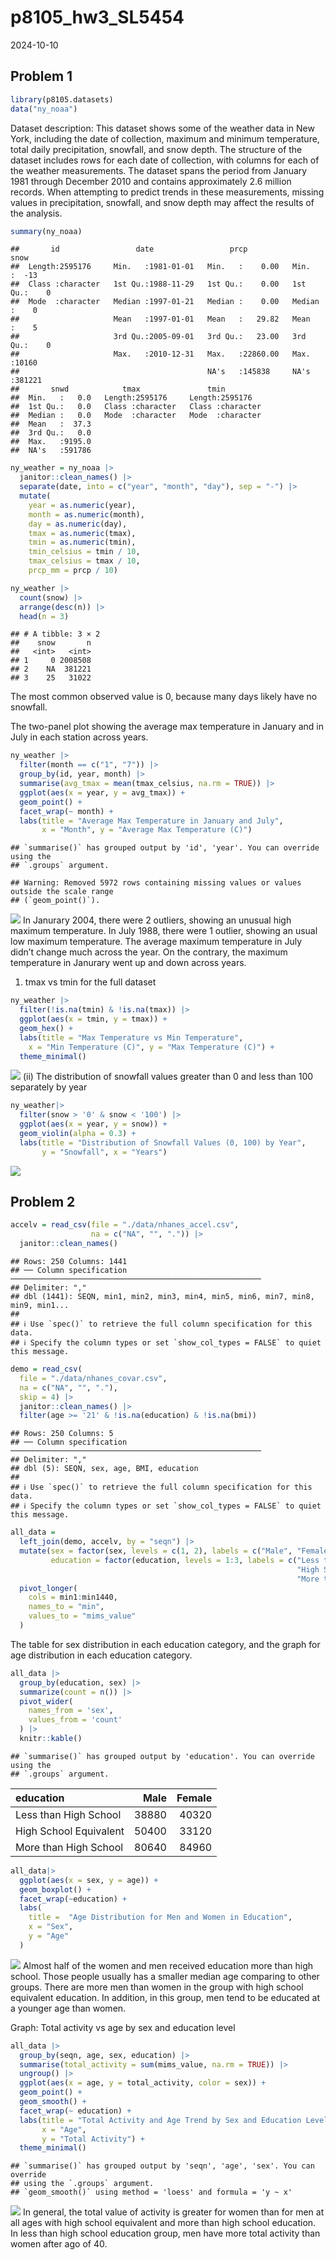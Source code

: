 p8105_hw3_SL5454
================
2024-10-10

## Problem 1

``` r
library(p8105.datasets)
data("ny_noaa")
```

Dataset description: This dataset shows some of the weather data in New
York, including the date of collection, maximum and minimum temperature,
total daily precipitation, snowfall, and snow depth. The structure of
the dataset includes rows for each date of collection, with columns for
each of the weather measurements. The dataset spans the period from
January 1981 through December 2010 and contains approximately 2.6
million records. When attempting to predict trends in these
measurements, missing values in precipitation, snowfall, and snow depth
may affect the results of the analysis.

``` r
summary(ny_noaa)
```

    ##       id                 date                 prcp               snow       
    ##  Length:2595176     Min.   :1981-01-01   Min.   :    0.00   Min.   :  -13   
    ##  Class :character   1st Qu.:1988-11-29   1st Qu.:    0.00   1st Qu.:    0   
    ##  Mode  :character   Median :1997-01-21   Median :    0.00   Median :    0   
    ##                     Mean   :1997-01-01   Mean   :   29.82   Mean   :    5   
    ##                     3rd Qu.:2005-09-01   3rd Qu.:   23.00   3rd Qu.:    0   
    ##                     Max.   :2010-12-31   Max.   :22860.00   Max.   :10160   
    ##                                          NA's   :145838     NA's   :381221  
    ##       snwd            tmax               tmin          
    ##  Min.   :   0.0   Length:2595176     Length:2595176    
    ##  1st Qu.:   0.0   Class :character   Class :character  
    ##  Median :   0.0   Mode  :character   Mode  :character  
    ##  Mean   :  37.3                                        
    ##  3rd Qu.:   0.0                                        
    ##  Max.   :9195.0                                        
    ##  NA's   :591786

``` r
ny_weather = ny_noaa |>
  janitor::clean_names() |>
  separate(date, into = c("year", "month", "day"), sep = "-") |>
  mutate(
    year = as.numeric(year),
    month = as.numeric(month),
    day = as.numeric(day),
    tmax = as.numeric(tmax),
    tmin = as.numeric(tmin),
    tmin_celsius = tmin / 10,
    tmax_celsius = tmax / 10,
    prcp_mm = prcp / 10)

ny_weather |>
  count(snow) |>
  arrange(desc(n)) |>
  head(n = 3)
```

    ## # A tibble: 3 × 2
    ##    snow       n
    ##   <int>   <int>
    ## 1     0 2008508
    ## 2    NA  381221
    ## 3    25   31022

The most common observed value is 0, because many days likely have no
snowfall.

The two-panel plot showing the average max temperature in January and in
July in each station across years.

``` r
ny_weather |>
  filter(month == c("1", "7")) |>
  group_by(id, year, month) |>
  summarise(avg_tmax = mean(tmax_celsius, na.rm = TRUE)) |>
  ggplot(aes(x = year, y = avg_tmax)) +
  geom_point() +
  facet_wrap(~ month) +
  labs(title = "Average Max Temperature in January and July",
       x = "Month", y = "Average Max Temperature (C)") 
```

    ## `summarise()` has grouped output by 'id', 'year'. You can override using the
    ## `.groups` argument.

    ## Warning: Removed 5972 rows containing missing values or values outside the scale range
    ## (`geom_point()`).

![](p8105_hw3_SL5454_files/figure-gfm/unnamed-chunk-3-1.png)<!-- --> In
Janurary 2004, there were 2 outliers, showing an unusual high maximum
temperature. In July 1988, there were 1 outlier, showing an usual low
maximum temperature. The average maximum temperature in July didn’t
change much across the year. On the contrary, the maximum temperature in
Janurary went up and down across years.

1)  tmax vs tmin for the full dataset

``` r
ny_weather |>
  filter(!is.na(tmin) & !is.na(tmax)) |>
  ggplot(aes(x = tmin, y = tmax)) +
  geom_hex() +
  labs(title = "Max Temperature vs Min Temperature",
    x = "Min Temperature (C)", y = "Max Temperature (C)") +
  theme_minimal()
```

![](p8105_hw3_SL5454_files/figure-gfm/unnamed-chunk-4-1.png)<!-- -->
(ii) The distribution of snowfall values greater than 0 and less than
100 separately by year

``` r
ny_weather|>
  filter(snow > '0' & snow < '100') |>
  ggplot(aes(x = year, y = snow)) + 
  geom_violin(alpha = 0.3) +
  labs(title = "Distribution of Snowfall Values (0, 100) by Year",
       y = "Snowfall", x = "Years") 
```

![](p8105_hw3_SL5454_files/figure-gfm/unnamed-chunk-5-1.png)<!-- -->

## Problem 2

``` r
accelv = read_csv(file = "./data/nhanes_accel.csv",
                  na = c("NA", "", ".")) |>
  janitor::clean_names()
```

    ## Rows: 250 Columns: 1441
    ## ── Column specification ────────────────────────────────────────────────────────
    ## Delimiter: ","
    ## dbl (1441): SEQN, min1, min2, min3, min4, min5, min6, min7, min8, min9, min1...
    ## 
    ## ℹ Use `spec()` to retrieve the full column specification for this data.
    ## ℹ Specify the column types or set `show_col_types = FALSE` to quiet this message.

``` r
demo = read_csv(
  file = "./data/nhanes_covar.csv",
  na = c("NA", "", "."), 
  skip = 4) |>
  janitor::clean_names() |>
  filter(age >= '21' & !is.na(education) & !is.na(bmi))
```

    ## Rows: 250 Columns: 5
    ## ── Column specification ────────────────────────────────────────────────────────
    ## Delimiter: ","
    ## dbl (5): SEQN, sex, age, BMI, education
    ## 
    ## ℹ Use `spec()` to retrieve the full column specification for this data.
    ## ℹ Specify the column types or set `show_col_types = FALSE` to quiet this message.

``` r
all_data = 
  left_join(demo, accelv, by = "seqn") |>
  mutate(sex = factor(sex, levels = c(1, 2), labels = c("Male", "Female")),
         education = factor(education, levels = 1:3, labels = c("Less than High School", 
                                                                "High School Equivalent", 
                                                                "More than High School"))) |>
  pivot_longer(
    cols = min1:min1440,
    names_to = "min",
    values_to = "mims_value"
  ) 
```

The table for sex distribution in each education category, and the graph
for age distribution in each education category.

``` r
all_data |>
  group_by(education, sex) |>
  summarize(count = n()) |>
  pivot_wider(
    names_from = 'sex',
    values_from = 'count'
  ) |>
  knitr::kable()
```

    ## `summarise()` has grouped output by 'education'. You can override using the
    ## `.groups` argument.

| education              |  Male | Female |
|:-----------------------|------:|-------:|
| Less than High School  | 38880 |  40320 |
| High School Equivalent | 50400 |  33120 |
| More than High School  | 80640 |  84960 |

``` r
all_data|>
  ggplot(aes(x = sex, y = age)) +
  geom_boxplot() +
  facet_wrap(~education) +
  labs(
    title =  "Age Distribution for Men and Women in Education",
    x = "Sex",
    y = "Age"
  )
```

![](p8105_hw3_SL5454_files/figure-gfm/unnamed-chunk-7-1.png)<!-- -->
Almost half of the women and men received education more than high
school. Those people usually has a smaller median age comparing to other
groups. There are more men than women in the group with high school
equivalent education. In addition, in this group, men tend to be
educated at a younger age than women.

Graph: Total activity vs age by sex and education level

``` r
all_data |>
  group_by(seqn, age, sex, education) |>
  summarise(total_activity = sum(mims_value, na.rm = TRUE)) |>
  ungroup() |>
  ggplot(aes(x = age, y = total_activity, color = sex)) +
  geom_point() +                 
  geom_smooth() + 
  facet_wrap(~ education) +                  
  labs(title = "Total Activity and Age Trend by Sex and Education Level",
       x = "Age",
       y = "Total Activity") +
  theme_minimal()
```

    ## `summarise()` has grouped output by 'seqn', 'age', 'sex'. You can override
    ## using the `.groups` argument.
    ## `geom_smooth()` using method = 'loess' and formula = 'y ~ x'

![](p8105_hw3_SL5454_files/figure-gfm/unnamed-chunk-8-1.png)<!-- --> In
general, the total value of activity is greater for women than for men
at all ages with high school equivalent and more than high school
education. In less than high school education group, men have more total
activity than women after ago of 40.
